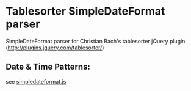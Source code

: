 # Tablesorter SimpleDateFormat parser
SimpleDateFormat parser for Christian Bach's tablesorter jQuery plugin (http://plugins.jquery.com/tablesorter/)

## Date & Time Patterns:
see [simpledateformat.js](https://github.com/JorisAerts/simpledateformat.js)
